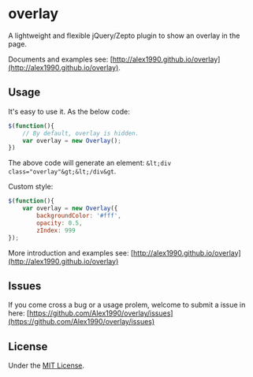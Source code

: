 overlay
=======

A lightweight and flexible jQuery/Zepto plugin to show an overlay in the page. 

Documents and examples see: [http://alex1990.github.io/overlay](http://alex1990.github.io/overlay).

Usage
-----

It's easy to use it. As the below code: 

```js
$(function(){
    // By default, overlay is hidden.
    var overlay = new Overlay();
})
```

The above code will generate an element: `&lt;div class="overlay"&gt;&lt;/div&gt`.

Custom style:

```js
$(function(){
    var overlay = new Overlay({
        backgroundColor: '#fff',
        opacity: 0.5,
        zIndex: 999
});
```

More introduction and examples see: [http://alex1990.github.io/overlay](http://alex1990.github.io/overlay)

Issues
------

If you come cross a bug or a usage prolem, welcome to submit a issue in here:
[https://github.com/Alex1990/overlay/issues](https://github.com/Alex1990/overlay/issues)

License
-------

Under the [MIT License](https://github.com/Alex1990/overlay/blob/master/LICENSE).